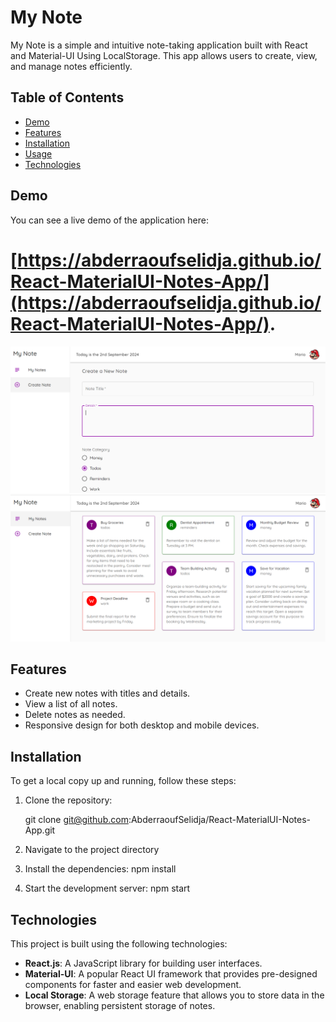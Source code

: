 # My Note

My Note is a simple and intuitive note-taking application built with React and Material-UI Using LocalStorage. This app allows users to create, view, and manage notes efficiently.

## Table of Contents

- [Demo](#demo)
- [Features](#features)
- [Installation](#installation)
- [Usage](#usage)
- [Technologies](#technologies)


## Demo

You can see a live demo of the application here:
 # [https://abderraoufselidja.github.io/React-MaterialUI-Notes-App/](https://abderraoufselidja.github.io/React-MaterialUI-Notes-App/).


![Demo Screenshot](./public/Screenshot%202024-09-02%20234104.png)
![Demo Screenshot](./public/Screenshot%202024-09-02%20233332.png)

## Features

- Create new notes with titles and details.
- View a list of all notes.
- Delete notes as needed.
- Responsive design for both desktop and mobile devices.


## Installation

To get a local copy up and running, follow these steps:

1. Clone the repository:

   git clone git@github.com:AbderraoufSelidja/React-MaterialUI-Notes-App.git

2. Navigate to the project directory

3. Install the dependencies:
    npm install

3. Start the development server:
    npm start

## Technologies

This project is built using the following technologies:

- **React.js**: A JavaScript library for building user interfaces.
- **Material-UI**: A popular React UI framework that provides pre-designed components for faster and easier web development.
- **Local Storage**: A web storage feature that allows you to store data in the browser, enabling persistent storage of notes.
